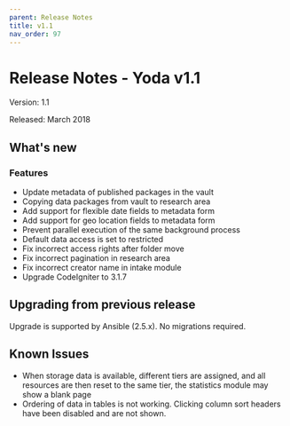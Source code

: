 ```yaml
---
parent: Release Notes
title: v1.1
nav_order: 97
---
```

# Release Notes - Yoda v1.1

Version: 1.1

Released: March 2018

## What's new
### Features
- Update metadata of published packages in the vault
- Copying data packages from vault to research area
- Add support for flexible date fields to metadata form
- Add support for geo location fields to metadata form
- Prevent parallel execution of the same background process
- Default data access is set to restricted
- Fix incorrect access rights after folder move
- Fix incorrect pagination in research area
- Fix incorrect creator name in intake module
- Upgrade CodeIgniter to 3.1.7

## Upgrading from previous release
Upgrade is supported by Ansible (2.5.x). No migrations required.

## Known Issues
- When storage data is available, different tiers are assigned, and all resources are then reset to the same tier, the statistics module may show a blank page
- Ordering of data in tables is not working. Clicking column sort headers have been disabled and are not shown.
